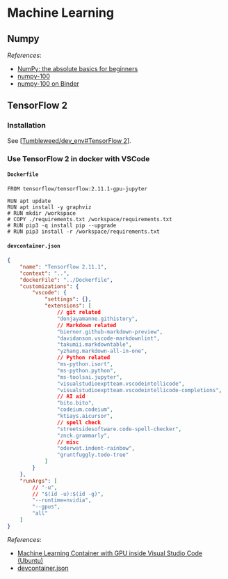 # Machine Learning

## Numpy

*References*:

- [NumPy: the absolute basics for beginners](https://numpy.org/doc/stable/user/absolute_beginners.html)
- [numpy-100](https://github.com/rougier/numpy-100)
- [numpy-100 on Binder](http://mybinder.org/repo/rougier/numpy-100/notebooks/100_Numpy_exercises.ipynb)

## TensorFlow 2

### Installation

See [[Tumbleweed/dev_env#TensorFlow 2]].

### Use TensorFlow 2 in docker with VSCode

#### `Dockerfile`

```docker
FROM tensorflow/tensorflow:2.11.1-gpu-jupyter

RUN apt update
RUN apt install -y graphviz
# RUN mkdir /workspace
# COPY ./requirements.txt /workspace/requirements.txt
# RUN pip3 -q install pip --upgrade
# RUN pip3 install -r /workspace/requirements.txt
```

#### `devcontainer.json`

```json
{
    "name": "Tensorflow 2.11.1",
    "context": "..",
    "dockerFile": "../Dockerfile",
    "customizations": {
        "vscode": {
            "settings": {},
            "extensions": [
                // git related
                "donjayamanne.githistory",
                // Markdown related
                "bierner.github-markdown-preview",
                "davidanson.vscode-markdownlint",
                "takumii.markdowntable",
                "yzhang.markdown-all-in-one",
                // Python related
                "ms-python.isort",
                "ms-python.python",
                "ms-toolsai.jupyter",
                "visualstudioexptteam.vscodeintellicode",
                "visualstudioexptteam.vscodeintellicode-completions",
                // AI aid
                "bito.bito",
                "codeium.codeium",
                "ktiays.aicursor",
                // spell check
                "streetsidesoftware.code-spell-checker",
                "znck.grammarly",
                // misc
                "oderwat.indent-rainbow",
                "gruntfuggly.todo-tree"
            ]
        }
    },
    "runArgs": [
        // "-u",
        // "$(id -u):$(id -g)",
        "--runtime=nvidia",
        "--gpus",
        "all"
    ]
}
```

*References*:

- [Machine Learning Container with GPU inside Visual Studio Code (Ubuntu)](https://madmenhitbooker.medium.com/machine-learning-container-with-gpu-inside-visual-studio-code-ubuntu-3233a2921462)
- [devcontainer.json](https://code.visualstudio.com/docs/devcontainers/tutorial#_devcontainerjson)

[//begin]: # "Autogenerated link references for markdown compatibility"
[Tumbleweed/dev_env#TensorFlow 2]: ../notes-OS/Linux/openSUSE/Tumbleweed/dev_env.md "OpenSUSE Tumbleweed Development Environment"
[//end]: # "Autogenerated link references"
